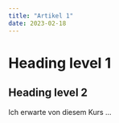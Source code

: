 ```yaml
---
title: "Artikel 1"
date: 2023-02-18
---
```


# Heading level 1

## Heading level 2

Ich erwarte von diesem Kurs ...
